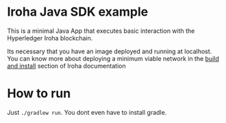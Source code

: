 # Iroha Java SDK example

This is a minimal Java App that executes basic interaction with the Hyperledger Iroha blockchain.

Its necessary that you have an image deployed and running at localhost. You can know more about deploying a minimum viable network in the [build and install](https://hyperledger.github.io/iroha-2-docs/guide/get-started/install.html) section of Iroha documentation

# How to run
Just `./gradlew run`. You dont even have to install gradle.
